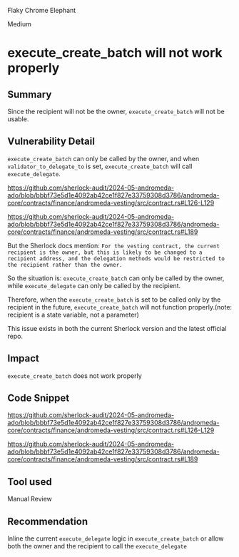 Flaky Chrome Elephant

Medium

# execute_create_batch will not work properly

## Summary

Since the recipient will not be the owner, `execute_create_batch` will not be usable.

## Vulnerability Detail

`execute_create_batch` can only be called by the owner, and when `validator_to_delegate_to` is set, `execute_create_batch` will call `execute_delegate`.

https://github.com/sherlock-audit/2024-05-andromeda-ado/blob/bbbf73e5d1e4092ab42ce1f827e33759308d3786/andromeda-core/contracts/finance/andromeda-vesting/src/contract.rs#L126-L129

https://github.com/sherlock-audit/2024-05-andromeda-ado/blob/bbbf73e5d1e4092ab42ce1f827e33759308d3786/andromeda-core/contracts/finance/andromeda-vesting/src/contract.rs#L189

But the Sherlock docs mention: `For the vesting contract, the current recipient is the owner, but this is likely to be changed to a recipient address, and the delegation methods would be restricted to the recipient rather than the owner.` 

So the situation is: `execute_create_batch` can only be called by the owner, while `execute_delegate` can only be called by the recipient.

Therefore, when the `execute_create_batch` is set to be called only by the recipient in the future, `execute_create_batch` will not function properly.(note: recipient is a state variable, not a parameter) 

This issue exists in both the current Sherlock version and the latest official repo.

## Impact

`execute_create_batch` does not work properly

## Code Snippet

https://github.com/sherlock-audit/2024-05-andromeda-ado/blob/bbbf73e5d1e4092ab42ce1f827e33759308d3786/andromeda-core/contracts/finance/andromeda-vesting/src/contract.rs#L126-L129

https://github.com/sherlock-audit/2024-05-andromeda-ado/blob/bbbf73e5d1e4092ab42ce1f827e33759308d3786/andromeda-core/contracts/finance/andromeda-vesting/src/contract.rs#L189

## Tool used

Manual Review

## Recommendation

Inline the current `execute_delegate` logic in `execute_create_batch` or allow both the owner and the recipient to call the `execute_delegate`

